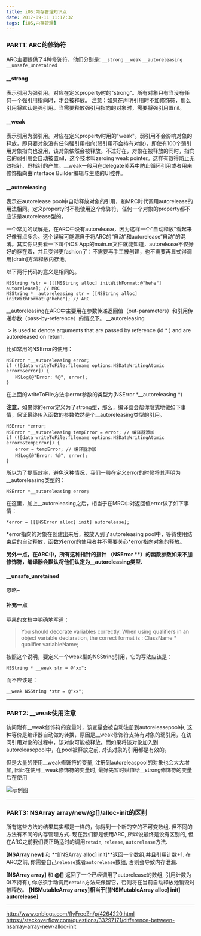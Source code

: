 ```yaml
---
title: iOS:内存管理知识点
date: 2017-09-11 11:17:32
tags: [iOS,内存管理]
---
```

### PART1:  ARC的修饰符

ARC主要提供了4种修饰符，他们分别是:
`__strong` `__weak` `__autoreleasing` ` __unsafe_unretained`

#### __strong
表示引用为强引用。对应在定义property时的"strong"。所有对象只有当没有任何一个强引用指向时，才会被释放。
注意：如果在声明引用时不加修饰符，那么引用将默认是强引用。当需要释放强引用指向的对象时，需要将强引用置nil。

#### __weak
表示引用为弱引用。对应在定义property时用的"weak"。弱引用不会影响对象的释放，即只要对象没有任何强引用指向(弱引用不会持有对象)，即使有100个弱引用对象指向也没用，该对象依然会被释放。不过好在，对象在被释放的同时，指向它的弱引用会自动被置nil，这个技术叫zeroing weak pointer。这样有效得防止无效指针、野指针的产生。__weak一般用在delegate关系中防止循环引用或者用来修饰指向由Interface Builder编辑与生成的UI控件。

#### __autoreleasing
表示在autorelease pool中自动释放对象的引用，和MRC时代调用autorelease的用法相同。定义property时不能使用这个修饰符，任何一个对象的property都不应该是autorelease型的。

一个常见的误解是，在ARC中没有autorelease，因为这样一个“自动释放”看起来好像有点多余。这个误解可能源自于将ARC的“自动”和autorelease“自动”的混淆。其实你只要看一下每个iOS App的main.m文件就能知道，autorelease不仅好好的存在着，并且变得更fashion了：不需要再手工被创建，也不需要再显式得调用[drain]方法释放内存池。

以下两行代码的意义是相同的。

<!-- more -->

    NSString *str = [[[NSString alloc] initWithFormat:@"hehe"] autorelease]; // MRC
    NSString *__autoreleasing str = [[NSString alloc] initWithFormat:@"hehe"]; // ARC

__autoreleasing在ARC中主要用在参数传递返回值（out-parameters）和引用传递参数（pass-by-reference）的情况下。
__autoreleasing

 > is used to denote arguments that are passed by reference (id *
) and are autoreleased on return.

比如常用的NSError的使用：
    
    NSError *__autoreleasing error; 
    if (![data writeToFile:filename options:NSDataWritingAtomic error:&error]) { 
    　　NSLog(@"Error: %@", error); 
    }

在上面的writeToFile方法中error参数的类型为(NSError *__autoreleasing *)

**注意**，如果你的error定义为了strong型，那么，编译器会帮你隐式地做如下事情，保证最终传入函数的参数依然是个__autoreleasing类型的引用。

    NSError *error; 
    NSError *__autoreleasing tempError = error; // 编译器添加 
    if (![data writeToFile:filename options:NSDataWritingAtomic error:&tempError]) { 
    　　error = tempError; // 编译器添加 
    　　NSLog(@"Error: %@", error); 
    }


所以为了提高效率，避免这种情况，我们一般在定义error的时候将其声明为__autoreleasing类型的：
    
    NSError *__autoreleasing error;

在这里，加上__autoreleasing之后，相当于在MRC中对返回值error做了如下事情：
    
    *error = [[[NSError alloc] init] autorelease];

\*error指向的对象在创建出来后，被放入到了autoreleasing pool中，等待使用结束后的自动释放，函数外error的使用者并不需要关心\*error指向对象的释放。

**另外一点，在ARC中，所有这种指针的指针 （NSError \*\*）的函数参数如果不加修饰符，编译器会默认将他们认定为__autoreleasing类型.**


#### __unsafe_unretained
忽略~ 

#### 补充一点
苹果的文档中明确地写道：

>You should decorate variables correctly. When using qualifiers in an object variable declaration,
the correct format is :
ClassName * qualifier variableName;

按照这个说明，要定义一个weak型的NSString引用，它的写法应该是：

    NSString * __weak str = @"xx";

而不应该是：

    __weak NSString *str = @"xx";  




-----

### PART2: __weak使用注意

访问附有__weak修饰符的变量时，该变量会被自动注册到autoreleasepool中,  这种等价是编译器自动做的转换，原因是__weak修饰符支持有对象的弱引用，在访问引用对象的过程中，该对象可能被释放。而如果将该对象加入到autoreleasepool中，在pool被释放之前, 对该对象的引用都是有效的。

但是大量的使用__weak修饰符的变量, 注册到autoreleaspool的对象也会大大增加, 因此在使用__weak修饰符的变量时, 最好先暂时赋值给__strong修饰符的变量后在使用

![示例图](http://upload-images.jianshu.io/upload_images/1491333-268c8b0ce2e4ae1d.png?imageMogr2/auto-orient/strip%7CimageView2/2/w/1240)

-----
### PART3: NSArray array/new/@[]/alloc-init的区别

所有这些方法的结果其实都是一样的，你得到一个新的空的不可变数组. 但不同的方法有不同的内存管理方式. 现在我们都是使用ARC, 所以说最终是没有区别的, 但在ARC之前我们要正确适时的调用`retain`, `release`, `autorelease`方法.

**[NSArray new]** 和 **[[NSArray alloc] init]**返回一个数组,并且引用计数+1. 在ARC之前, 你需要自己`release`或者`autorelease`数组, 否则会导致内存泄漏.

**[NSArray array]** 和 **@[]** 返回了一个已经调用了autorelease的数组, 引用计数为0(不持有), 你必须手动调用`retain`方法来保留它，否则将在当前自动释放池销毁时被释放。
**[NSMutableArray array]**相当于**[[[NSMutableArray alloc] init] autorelease]**

----



http://www.cnblogs.com/flyFreeZn/p/4264220.html
https://stackoverflow.com/questions/33297171/difference-between-nsarray-array-new-alloc-init


